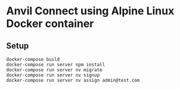 # Anvil Connect using Alpine Linux Docker container

## Setup

    docker-compose build
    docker-compose run server npm install
    docker-compose run server nv migrate
    docker-compose run server nv signup
    docker-compose run server nv assign admin@test.com

